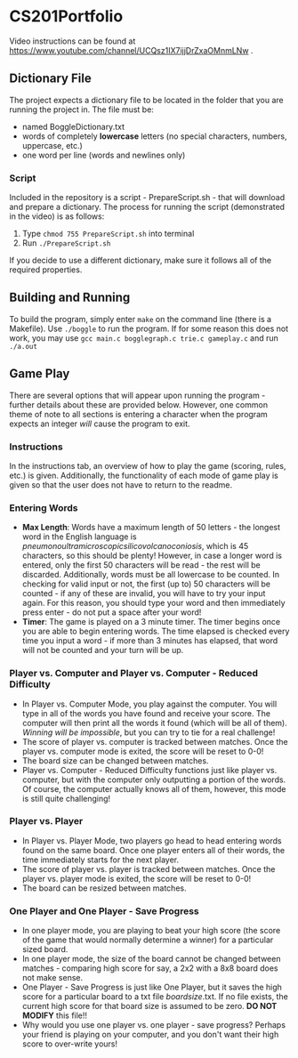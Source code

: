 # CS201Portfolio

Video instructions can be found at https://www.youtube.com/channel/UCQsz1IX7ijjDrZxaOMnmLNw .

## Dictionary File
The project expects a dictionary file to be located in the folder that you are running the project in.
The file must be:
  - named BoggleDictionary.txt
  - words of completely **lowercase** letters (no special characters, numbers, uppercase, etc.)
  - one word per line (words and newlines only)

### Script
Included in the repository is a script - PrepareScript.sh - that will download and prepare a dictionary.
The process for running the script (demonstrated in the video) is as follows:
  1. Type `chmod 755 PrepareScript.sh` into terminal
  2. Run `./PrepareScript.sh`

If you decide to use a different dictionary, make sure it follows all of the required properties.

## Building and Running

To build the program, simply enter `make` on the command line (there is a Makefile). Use `./boggle` to run the program.
If for some reason this does not work, you may use `gcc main.c bogglegraph.c trie.c gameplay.c` and run `./a.out`

## Game Play

There are several options that will appear upon running the program - further details about these are provided below.
However, one common theme of note to all sections is entering a character when the program expects an integer
*will* cause the program to exit.

### Instructions
In the instructions tab, an overview of how to play the game (scoring, rules, etc.) is given. Additionally, the functionality
of each mode of game play is given so that the user does not have to return to the readme.

### Entering Words
  - **Max Length**: Words have a maximum length of 50 letters - the longest word in the English language is *pneumonoultramicroscopicsilicovolcanoconiosis*,
    which is 45 characters, so this should be plenty! However, in case a longer word is entered, only the first 50 characters will be read - the rest will be
    discarded. Additionally, words must be all lowercase to be counted. In checking for valid input or not, the first (up to) 50 characters will be counted - if
    any of these are invalid, you will have to try your input again. For this reason, you should type your word and then immediately press enter - do not put a space
    after your word!
  - **Timer**: The game is played on a 3 minute timer. The timer begins once you are able to begin entering words. The time elapsed is checked every time you
    input a word - if more than 3 minutes has elapsed, that word will not be counted and your turn will be up.

### Player vs. Computer and Player vs. Computer - Reduced Difficulty
  - In Player vs. Computer Mode, you play against the computer. You will type in all of the words you have found and receive your score.
    The computer will then print all the words it found (which will be all of them). *Winning will be impossible*, but you can try to tie for a real challenge!
  - The score of player vs. computer is tracked between matches. Once the player vs. computer mode is exited, the score will be reset to 0-0!
  - The board size can be changed between matches.
  - Player vs. Computer - Reduced Difficulty functions just like player vs. computer, but with the computer only outputting a portion of the words. Of course,
    the computer actually knows all of them, however, this mode is still quite challenging!

### Player vs. Player
  - In Player vs. Player Mode, two players go head to head entering words found on the same board. Once one player enters all of their words, the time immediately
    starts for the next player.
  - The score of player vs. player is tracked between matches. Once the player vs. player mode is exited, the score will be reset to 0-0!
  - The board can be resized between matches.

### One Player and One Player - Save Progress
  - In one player mode, you are playing to beat your high score (the score of the game that would normally determine a winner) for a particular sized board.
  - In one player mode, the size of the board cannot be changed between matches - comparing high score for say, a 2x2 with a 8x8 board does not make sense.
  - One Player - Save Progress is just like One Player, but it saves the high score for a particular board to a txt file *boardsize*.txt. If no file exists,
    the current high score for that board size is assumed to be zero. **DO NOT MODIFY** this file!!
  - Why would you use one player vs. one player - save progress? Perhaps your friend is playing on your computer, and you don't want their high score to over-write
    yours!
